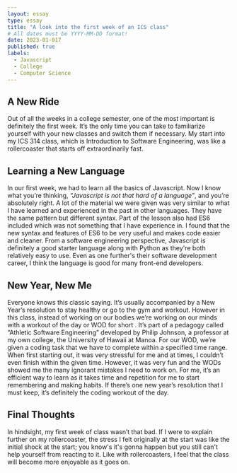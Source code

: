 ```yaml
---
layout: essay
type: essay
title: "A look into the first week of an ICS class"
# All dates must be YYYY-MM-DD format!
date: 2023-01-017
published: true
labels:
  - Javascript
  - College
  - Computer Science
---
```

## A New Ride

Out of all the weeks in a college semester, one of the most important is definitely the first week. It’s the only time you can take to familiarize yourself with your new classes and switch them if necessary. My start into my ICS 314 class, which is Introduction to Software Engineering, was like a rollercoaster that starts off extraordinarily fast.

## Learning a New Language

In our first week, we had to learn all the basics of Javascript. Now I know what you’re thinking, _“Javascript is not that hard of a language”_, and you’re absolutely right. A lot of the material we were given was very similar to what I have learned and experienced in the past in other languages. They have the same pattern but different syntax. Part of the lesson also had ES6 included which was not something that I have experience in. I found that the new syntax and features of ES6 to be very useful and makes code easier and cleaner. From a software engineering perspective, Javascript is definitely a good starter language along with Python as they're both relatively easy to use. Even as one further's their software development career, I think the language is good for many front-end developers.

## New Year, New Me

Everyone knows this classic saying. It’s usually accompanied by a New Year’s resolution to stay healthy or go to the gym and workout. However in this class, instead of working on our bodies we’re working on our minds with a workout of the day or WOD for short . It’s part of a pedagogy called “Athletic Software Engineering” developed by Philip Johnson, a professor at my own college, the University of Hawaii at Manoa. For our WOD, we’re given a coding task that we have to complete within a specified time range. When first starting out, it was very stressful for me and at times, I couldn’t even finish within the given time. However, it was very fun and the WODs showed me the many ignorant mistakes I need to work on. For me, it’s an efficient way to learn as it takes time and repetition for me to start remembering and making habits. If there’s one new year’s resolution that I must keep, it’s definitely the coding workout of the day.

## Final Thoughts

In hindsight, my first week of class wasn’t that bad. If I were to explain further on my rollercoaster, the stress I felt originally at the start was like the initial shock at the start; you know's it's gonna happen but you still can't help yourself from reacting to it. Like with rollercoasters, I feel that the class will become more enjoyable as it goes on.


